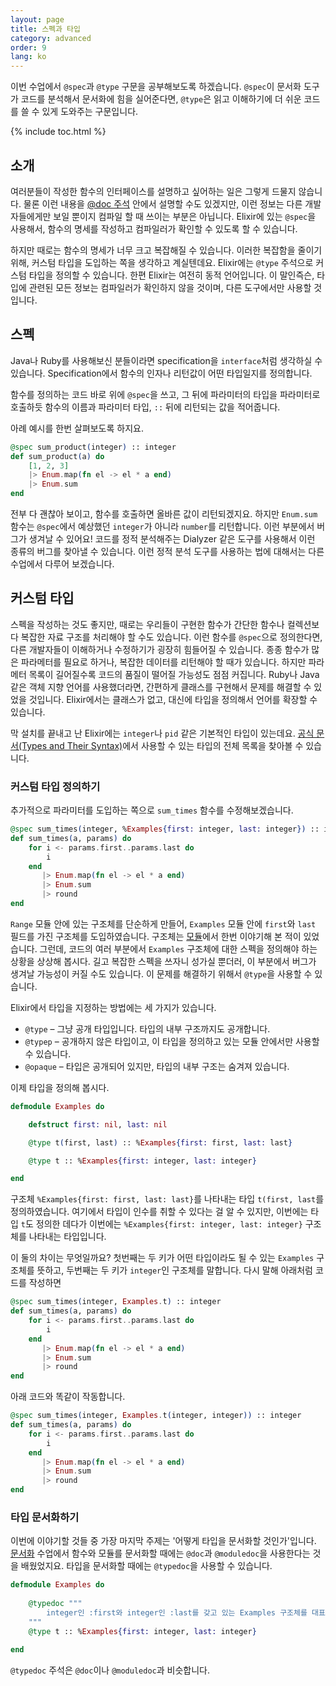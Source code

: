 ```yaml
---
layout: page
title: 스펙과 타입
category: advanced
order: 9
lang: ko
---
```


이번 수업에서 `@spec`과 `@type` 구문을 공부해보도록 하겠습니다. `@spec`이 문서화 도구가 코드를 분석해서 문서화에 힘을 실어준다면, `@type`은 읽고 이해하기에 더 쉬운 코드를 쓸 수 있게 도와주는 구문입니다.

{% include toc.html %}

## 소개

여러분들이 작성한 함수의 인터페이스를 설명하고 싶어하는 일은 그렇게 드물지 않습니다. 물론 이런 내용을 [@doc 주석](/ko/lessons/basics/documentation) 안에서 설명할 수도 있겠지만, 이런 정보는 다른 개발자들에게만 보일 뿐이지 컴파일 할 때 쓰이는 부분은 아닙니다. Elixir에 있는 `@spec`을 사용해서, 함수의 명세를 작성하고 컴파일러가 확인할 수 있도록 할 수 있습니다.

하지만 때로는 함수의 명세가 너무 크고 복잡해질 수 있습니다. 이러한 복잡함을 줄이기 위해, 커스텀 타입을 도입하는 쪽을 생각하고 계실텐데요. Elixir에는 `@type` 주석으로 커스텀 타입을 정의할 수 있습니다. 한편 Elixir는 여전히 동적 언어입니다. 이 말인즉슨, 타입에 관련된 모든 정보는 컴파일러가 확인하지 않을 것이며, 다른 도구에서만 사용할 것입니다.

## 스펙

Java나 Ruby를 사용해보신 분들이라면 specification을 `interface`처럼 생각하실 수 있습니다. Specification에서 함수의 인자나 리턴값이 어떤 타입일지를 정의합니다.

함수를 정의하는 코드 바로 위에 `@spec`을 쓰고, 그 뒤에 파라미터의 타입을 파라미터로 호출하듯 함수의 이름과 파라미터 타입, `::` 뒤에 리턴되는 값을 적어줍니다.

아례 예시를 한번 살펴보도록 하지요.

```elixir
@spec sum_product(integer) :: integer
def sum_product(a) do
    [1, 2, 3]
    |> Enum.map(fn el -> el * a end)
    |> Enum.sum
end
```

전부 다 괜찮아 보이고, 함수를 호출하면 올바른 값이 리턴되겠지요. 하지만 `Enum.sum` 함수는 `@spec`에서 예상했던 `integer`가 아니라 `number`를 리턴합니다. 이런 부분에서 버그가 생겨날 수 있어요! 코드를 정적 분석해주는 Dialyzer 같은 도구를 사용해서 이런 종류의 버그를 찾아낼 수 있습니다. 이런 정적 분석 도구를 사용하는 법에 대해서는 다른 수업에서 다루어 보겠습니다.
 
## 커스텀 타입
스펙을 작성하는 것도 좋지만, 때로는 우리들이 구현한 함수가 간단한 함수나 컬렉션보다 복잡한 자료 구조를 처리해야 할 수도 있습니다. 이런 함수를 `@spec`으로 정의한다면, 다른 개발자들이 이해하거나 수정하기가 굉장히 힘들어질 수 있습니다. 종종 함수가 많은 파라메터를 필요로 하거나, 복잡한 데이터를 리턴해야 할 때가 있습니다. 하지만 파라메터 목록이 길어질수록 코드의 품질이 떨어질 가능성도 점점 커집니다. Ruby나 Java 같은 객체 지향 언어를 사용했더라면, 간편하게 클래스를 구현해서 문제를 해결할 수 있었을 것입니다. Elixir에서는 클래스가 없고, 대신에 타입을 정의해서 언어를 확장할 수 있습니다.

막 설치를 끝내고 난 Elixir에는 `integer`나 `pid` 같은 기본적인 타입이 있는데요. [공식 문서(Types and Their Syntax)](http://elixir-lang.org/docs/stable/elixir/typespecs.html#types-and-their-syntax)에서 사용할 수 있는 타입의 전체 목록을 찾아볼 수 있습니다.
 
### 커스텀 타입 정의하기

추가적으로 파라미터를 도입하는 쪽으로 `sum_times` 함수를 수정해보겠습니다.

```elixir
@spec sum_times(integer, %Examples{first: integer, last: integer}) :: integer
def sum_times(a, params) do
    for i <- params.first..params.last do
        i
    end
       |> Enum.map(fn el -> el * a end)
       |> Enum.sum
       |> round
end
```

`Range` 모듈 안에 있는 구조체를 단순하게 만들어, `Examples` 모듈 안에 `first`와 `last` 필드를 가진 구조체를 도입하였습니다. 구조체는 [모듈](ko/lessons/basics/modules/#section-2)에서 한번 이야기해 본 적이 있었습니다. 그런데, 코드의 여러 부분에서 `Examples` 구조체에 대한 스펙을 정의해야 하는 상황을 상상해 봅시다. 길고 복잡한 스펙을 쓰자니 성가실 뿐더러, 이 부분에서 버그가 생겨날 가능성이 커질 수도 있습니다. 이 문제를 해결하기 위해서 `@type`을 사용할 수 있습니다.

Elixir에서 타입을 지정하는 방법에는 세 가지가 있습니다.

  - `@type` – 그냥 공개 타입입니다. 타입의 내부 구조까지도 공개합니다.
  - `@typep` – 공개하지 않은 타입이고, 이 타입을 정의하고 있는 모듈 안에서만 사용할 수 있습니다.
  - `@opaque` – 타입은 공개되어 있지만, 타입의 내부 구조는 숨겨져 있습니다.

이제 타입을 정의해 봅시다.

```elixir
defmodule Examples do

    defstruct first: nil, last: nil

    @type t(first, last) :: %Examples{first: first, last: last}

    @type t :: %Examples{first: integer, last: integer}

end
```

구조체 `%Examples{first: first, last: last}`를 나타내는 타입 `t(first, last`를 정의하였습니다. 여기에서 타입이 인수를 취할 수 있다는 걸 알 수 있지만, 이번에는 타입 `t`도 정의한 데다가 이번에는 `%Examples{first: integer, last: integer}` 구조체를 나타내는 타입입니다.

이 둘의 차이는 무엇일까요? 첫번째는 두 키가 어떤 타입이라도 될 수 있는 `Examples` 구조체를 뜻하고, 두번째는 두 키가 `integer`인 구조체를 말합니다. 다시 말해 아래처럼 코드를 작성하면
  
```elixir
@spec sum_times(integer, Examples.t) :: integer
def sum_times(a, params) do
    for i <- params.first..params.last do
        i
    end
       |> Enum.map(fn el -> el * a end)
       |> Enum.sum
       |> round
end
```

아래 코드와 똑같이 작동합니다.

```elixir
@spec sum_times(integer, Examples.t(integer, integer)) :: integer
def sum_times(a, params) do
    for i <- params.first..params.last do
        i
    end
       |> Enum.map(fn el -> el * a end)
       |> Enum.sum
       |> round
end
```

### 타입 문서화하기

이번에 이야기할 것들 중 가장 마지막 주제는 '어떻게 타입을 문서화할 것인가'입니다. [문서화](/ko/lessons/basics/documentation) 수업에서 함수와 모듈를 문서화할 때에는 `@doc`과 `@moduledoc`을 사용한다는 것을 배웠었지요. 타입을 문서화할 때에는 `@typedoc`을 사용할 수 있습니다.

```elixir
defmodule Examples do
    
    @typedoc """
        integer인 :first와 integer인 :last를 갖고 있는 Examples 구조체를 대표하는 타입.
    """
    @type t :: %Examples{first: integer, last: integer}

end
```

`@typedoc` 주석은 `@doc`이나 `@moduledoc`과 비슷합니다.
